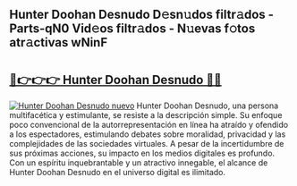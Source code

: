 ## Hunter Doohan Desnudo D𝚎sn𝚞dos filtr𝚊dos - Parts-qN0 Vid𝚎os filtr𝚊dos - N𝚞evas f𝚘tos atr𝚊ctivas wNinF

# <h2><a href="http://mb2wliw.tromn.icu/?c=Hunter+Doohan+Desnudo">🔗👉👉👉 Hunter Doohan Desnudo 🔗🔗</a></h2>

[![Hunter Doohan Desnudo nuevo](https://i.imgur.com/pEAQMta.gif)](http://mb2wliw.tromn.icu/?c=Hunter+Doohan+Desnudo)
Hunter Doohan Desnudo, una persona multifacética y estimulante, se resiste a la descripción simple. Su enfoque poco convencional de la autorrepresentación en línea ha atraído y ofendido a los espectadores, estimulando debates sobre moralidad, privacidad y las complejidades de las sociedades virtuales. A pesar de la incertidumbre de sus próximas acciones, su impacto en los medios digitales es profundo. Con un espíritu inquebrantable y un atractivo innegable, el alcance de Hunter Doohan Desnudo en el universo digital es ilimitado.
